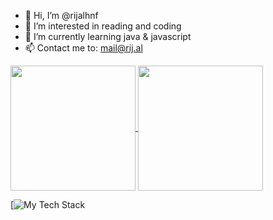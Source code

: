 - 👋 Hi, I’m @rijalhnf
- 👀 I’m interested in reading and coding
- 🌱 I’m currently learning java & javascript
- 📫 Contact me to: mail@rij.al

<a href="https://github.com/rijalhnf/github-readme-stats">
  <img height=200 align="center" src="https://github-readme-stats-ebon-ten-13.vercel.app/api?username=rijalhnf" />
</a>
<a href="https://github.com/anuraghazra">
  <img height=200 align="center" src="https://github-readme-stats-ebon-ten-13.vercel.app/api/top-langs?username=rijalhnf&layout=compact&langs_count=8&card_width=320" />
</a>

[![My Tech Stack](https://github-readme-tech-stack.vercel.app/api/cards?lineCount=1&line1=react%2CReact%2C3687ff%3Bvite%2Cvite%2Cfebd20%3Bspring%2Cspring%2C67a042%3Bvercel%2Cvercel%2Cffffff%3Bfigma%2Cfigma%2C40b1ff%3B)


<!---
rijalhnf/rijalhnf is a ✨ special ✨ repository because its `README.md` (this file) appears on your GitHub profile.
You can click the Preview link to take a look at your changes.
--->
